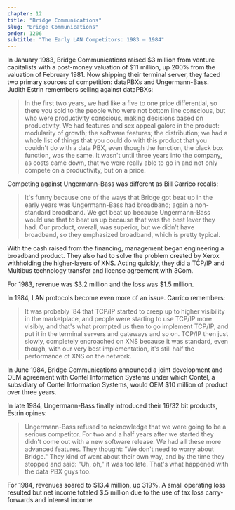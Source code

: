 ```yaml
---
chapter: 12
title: "Bridge Communications"
slug: "Bridge Communications"
order: 1206
subtitle: "The Early LAN Competitors: 1983 – 1984"
---
```


In January 1983, Bridge Communications raised $3 million from venture capitalists with a post-money valuation of $11 million, up 200% from the valuation of February 1981. Now shipping their terminal server, they faced two primary sources of competition: dataPBXs and Ungermann-Bass. Judith Estrin remembers selling against dataPBXs:

>In the first two years, we had like a five to one price differential, so there you sold to the people who were not bottom line conscious, but who were productivity conscious, making decisions based on productivity. We had features and sex appeal galore in the product: modularity of growth; the software features; the distribution; we had a whole list of things that you could do with this product that you couldn't do with a data PBX, even though the function, the black box function, was the same. It wasn't until three years into the company, as costs came down, that we were really able to go in and not only compete on a productivity, but on a price.

Competing against Ungermann-Bass was different as Bill Carrico recalls:

>It's funny because one of the ways that Bridge got beat up in the early years was Ungermann-Bass had broadband; again a non-standard broadband. We got beat up because Ungermann-Bass would use that to beat us up because that was the best lever they had. Our product, overall, was superior, but we didn't have broadband, so they emphasized broadband, which is pretty typical.

With the cash raised from the financing, management began engineering a broadband product. They also had to solve the problem created by Xerox withholding the higher-layers of XNS. Acting quickly, they did a TCP/IP and Multibus technology transfer and license agreement with 3Com.

For 1983, revenue was $3.2 million and the loss was $1.5 million.

In 1984, LAN protocols become even more of an issue. Carrico remembers:

>It was probably '84 that TCP/IP started to creep up to higher visibility in the marketplace, and people were starting to use TCP/IP more visibly, and that's what prompted us then to go implement TCP/IP, and put it in the terminal servers and gateways and so on. TCP/IP then just slowly, completely encroached on XNS because it was standard, even though, with our very best implementation, it's still half the performance of XNS on the network.

In June 1984, Bridge Communications announced a joint development and OEM agreement with Contel Information Systems under which Contel, a subsidiary of Contel Information Systems, would OEM $10 million of product over three years.

In late 1984, Ungermann-Bass finally introduced their 16/32 bit products, Estrin opines:

>Ungermann-Bass refused to acknowledge that we were going to be a serious competitor. For two and a half years after we started they didn't come out with a new software release. We had all these more advanced features. They thought: "We don't need to worry about Bridge." They kind of went about their own way, and by the time they stopped and said: "Uh, oh," it was too late. That's what happened with the data PBX guys too.

For 1984, revenues soared to $13.4 million, up 319%. A small operating loss resulted but net income totaled $.5 million due to the use of tax loss carry-forwards and interest income.
